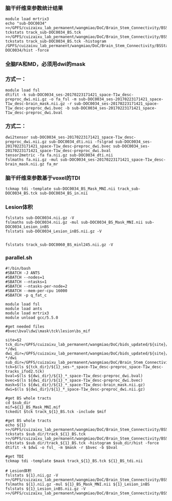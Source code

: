 ### 脑干纤维束参数统计结果
    module load mrtrix3
    echo "sub-DOC0034" >>/GPFS/cuizaixu_lab_permanent/wangmiao/DoC/Brain_Stem_Connectivity/BSStats/tckedit.txt
    tckstats track_sub-DOC0034_BS.tck >>/GPFS/cuizaixu_lab_permanent/wangmiao/DoC/Brain_Stem_Connectivity/BSStats/tckedit.txt
    tckstats track_sub-DOC0034_BS.tck -histogram /GPFS/cuizaixu_lab_permanent/wangmiao/DoC/Brain_Stem_Connectivity/BSStats/sub-DOC0034/hist -force

### 全脑FA和MD，必须用dwi的mask
### 方式一：
    module load fsl
    dtifit -k sub-DOC0034_ses-20170223171421_space-T1w_desc-preproc_dwi.nii.gz -o fa_fsl -m sub-DOC0034_ses-20170223171421_space-T1w_desc-brain_mask.nii.gz -r sub-DOC0034_ses-20170223171421_space-T1w_desc-preproc_dwi.bvec -b sub-DOC0034_ses-20170223171421_space-T1w_desc-preproc_dwi.bval
### 方式二：
    dwi2tensor sub-DOC0034_ses-20170223171421_space-T1w_desc-preproc_dwi.nii.gz sub-DOC0034_dti.nii -fslgrad sub-DOC0034_ses-20170223171421_space-T1w_desc-preproc_dwi.bvec sub-DOC0034_ses-20170223171421_space-T1w_desc-preproc_dwi.bval
    tensor2metric -fa fa.nii.gz sub-DOC0034_dti.nii
    fslmaths fa.nii.gz -mul sub-DOC0034_ses-20170223171421_space-T1w_desc-brain_mask.nii.gz fa_mr

### 脑干纤维束参数基于voxel的TDI
    tckmap tdi -template sub-DOC0034_BS_Mask_MNI.nii track_sub-DOC0034_BS.tck sub-DOC0034_BS_in.nii

### Lesion体积
    fslstats sub-DOC0034.nii.gz -V
    fslmaths sub-DOC0034.nii.gz -mul sub-DOC0034_BS_Mask_MNI.nii sub-DOC0034_Lesion_inBS
    fslstats sub-DOC0034_Lesion_inBS.nii.gz -V
    
    
    fslstats track_sub-DOC0060_BS_minl245.nii.gz -V

### parallel.sh
    #!/bin/bash
    #SBATCH -J ANTS
    #SBATCH --nodes=1
    #SBATCH --ntasks=1
    #SBATCH --ntasks-per-node=2
    #SBATCH --mem-per-cpu 16000
    #SBATCH -p q_fat_c
    
    module load fsl
    module load ants
    module load mrtrix3
    module unload gcc/5.5.0
    
    #get needed files
    #bvec\bval\dwi\mask\tck\lesion\bs_mif
        
    site=$2
    tck_dir=/GPFS/cuizaixu_lab_permanent/wangmiao/DoC/bids_updated/${site}/derivatives/qsiprep/${1}/qsiprep/${1}/ses-*/dwi
    dwi_dir=/GPFS/cuizaixu_lab_permanent/wangmiao/DoC/bids_updated/${site}/derivatives/qsiprep/${1}/qsirecon/${1}/ses-*/dwi
    sub_dir=/GPFS/cuizaixu_lab_permanent/wangmiao/DoC/Brain_Stem_Connectivity/BSStats/${1}
    tck=$(ls ${tck_dir}/${1}_ses-*_space-T1w_desc-preproc_space-T1w_desc-tracks_ifod2.tck)
    bval=$(ls ${dwi_dir}/${1}_*_space-T1w_desc-preproc_dwi.bval)
    bvec=$(ls ${dwi_dir}/${1}_*_space-T1w_desc-preproc_dwi.bvec)
    mask=$(ls ${dwi_dir}/${1}_*_space-T1w_desc-brain_mask.nii.gz)
    dwi=$(ls ${dwi_dir}/${1}_*_space-T1w_desc-preproc_dwi.nii.gz)
        
    #get BS whole tracts
    cd $sub_dir
    mif=${1}_BS_Mask_MNI.mif
    tckedit $tck track_${1}_BS.tck -include $mif
  
    #get BS whole tracts
    echo ${1} >>/GPFS/cuizaixu_lab_permanent/wangmiao/DoC/Brain_Stem_Connectivity/BSStats/metrics.txt
    tckstats $sub_dir/track_${1}_BS.tck >>/GPFS/cuizaixu_lab_permanent/wangmiao/DoC/Brain_Stem_Connectivity/BSStats/metrics.txt
    tckstats $sub_dir/track_${1}_BS.tck -histogram $sub_dir/hist -force
    dtifit -k $dwi -o fsl_ -m $mask -r $bvec -b $bval
    
    #get TDI
    tckmap tdi -template $mask track_${1}_BS.tck ${1}_BS_tdi.nii
    
    # Lesion体积
    fslstats ${1}.nii.gz -V >>/GPFS/cuizaixu_lab_permanent/wangmiao/DoC/Brain_Stem_Connectivity/BSStats/metrics.txt
    fslmaths ${1}.nii.gz -mul ${1}_BS_Mask_MNI.nii ${1}_Lesion_inBS
    fslstats ${1}_Lesion_inBS.nii.gz -V >>/GPFS/cuizaixu_lab_permanent/wangmiao/DoC/Brain_Stem_Connectivity/BSStats/metrics.txt
    
    
    

